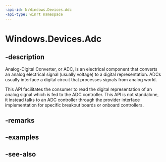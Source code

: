 ```yaml
---
-api-id: N:Windows.Devices.Adc
-api-type: winrt namespace
---
```


# Windows.Devices.Adc

## -description
Analog-Digital Converter, or ADC, is an electrical component that converts an analog electrical signal (usually voltage) to a digital representation. ADCs usually interface a digital circuit that processes signals from analog world.

This API facilitates the consumer to read the digital representation of an analog signal which is fed to the ADC controller. This API is not standalone, it instead talks to an ADC controller through the provider interface implementation for specific breakout boards or onboard controllers.

## -remarks

## -examples

## -see-also